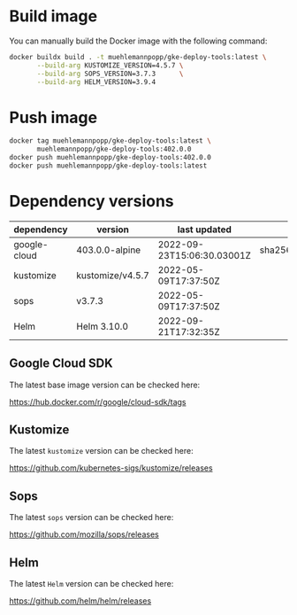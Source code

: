 
# Build image

You can manually build the Docker image with the following command:

```bash
docker buildx build . -t muehlemannpopp/gke-deploy-tools:latest \
       --build-arg KUSTOMIZE_VERSION=4.5.7 \
       --build-arg SOPS_VERSION=3.7.3      \
       --build-arg HELM_VERSION=3.9.4
```

# Push image

```bash
docker tag muehlemannpopp/gke-deploy-tools:latest \
       muehlemannpopp/gke-deploy-tools:402.0.0
docker push muehlemannpopp/gke-deploy-tools:402.0.0
docker push muehlemannpopp/gke-deploy-tools:latest
```

# Dependency versions

| dependency   | version          | last updated               | digest                                                                  |
|------------ |---------------- |-------------------------- |----------------------------------------------------------------------- |
| google-cloud | 403.0.0-alpine   | 2022-09-23T15:06:30.03001Z | sha256:3791683bade5ec26f37527d09cd531a617c0fb96da89154eb2b0484c97020f4a |
| kustomize    | kustomize/v4.5.7 | 2022-05-09T17:37:50Z       |                                                                         |
| sops         | v3.7.3           | 2022-05-09T17:37:50Z       |                                                                         |
| Helm         | Helm 3.10.0      | 2022-09-21T17:32:35Z       |                                                                         |

## Google Cloud SDK

The latest base image version can be checked here:

<https://hub.docker.com/r/google/cloud-sdk/tags>

## Kustomize

The latest `kustomize` version can be checked here:

<https://github.com/kubernetes-sigs/kustomize/releases>

## Sops

The latest `sops` version can be checked here:

<https://github.com/mozilla/sops/releases>

## Helm

The latest `Helm` version can be checked here:

<https://github.com/helm/helm/releases>
